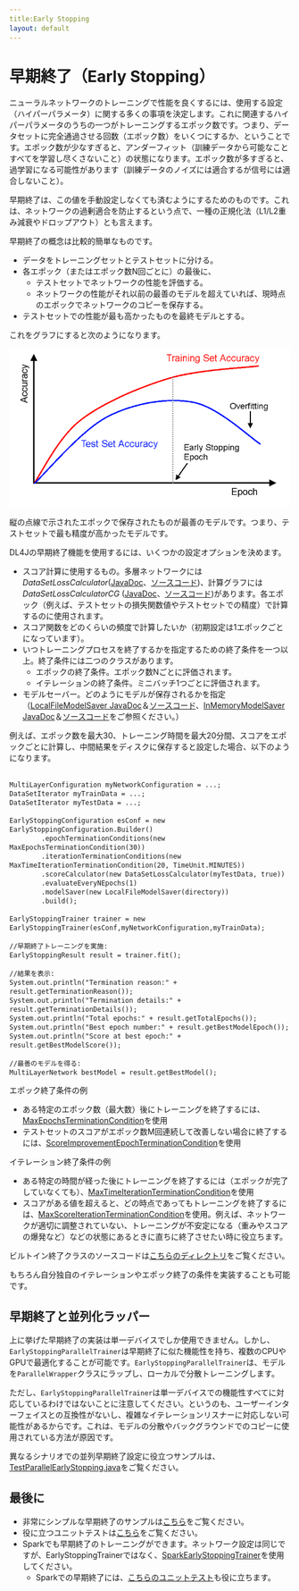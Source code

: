 ```yaml
---
title:Early Stopping
layout: default
---
```


# 早期終了（Early Stopping）

ニューラルネットワークのトレーニングで性能を良くするには、使用する設定（ハイパーパラメータ）に関する多くの事項を決定します。これに関連するハイパーパラメータのうちの一つがトレーニングするエポック数です。つまり、データセットに完全通過させる回数（エポック数）をいくつにするか、ということです。エポック数が少なすぎると、アンダーフィット（訓練データから可能なことすべてを学習し尽くさないこと）の状態になります。エポック数が多すぎると、過学習になる可能性があります（訓練データのノイズには適合するが信号には適合しないこと）。

早期終了は、この値を手動設定しなくても済むようにするためのものです。これは、ネットワークの過剰適合を防止するという点で、一種の正規化法（L1/L2重み減衰やドロップアウト）とも言えます。

早期終了の概念は比較的簡単なものです。

* データをトレーニングセットとテストセットに分ける。
* 各エポック（またはエポック数N回ごとに）の最後に、
  * テストセットでネットワークの性能を評価する。
  * ネットワークの性能がそれ以前の最善のモデルを超えていれば、現時点のエポックでネットワークのコピーを保存する。
* テストセットでの性能が最も高かったものを最終モデルとする。


これをグラフにすると次のようになります。

![Early Stopping](../img/earlystopping.png)

縦の点線で示されたエポックで保存されたものが最善のモデルです。つまり、テストセットで最も精度が高かったモデルです。


DL4Jの早期終了機能を使用するには、いくつかの設定オプションを決めます。

* スコア計算に使用するもの。多層ネットワークには*DataSetLossCalculator*([JavaDoc](https://deeplearning4j.org/doc/org/deeplearning4j/earlystopping/scorecalc/DataSetLossCalculator.html)、[ソースコード](https://github.com/deeplearning4j/deeplearning4j/blob/c152293ef8d1094c281f5375ded61ff5f8eb6587/deeplearning4j-core/src/main/java/org/deeplearning4j/earlystopping/scorecalc/DataSetLossCalculator.java))、計算グラフには*DataSetLossCalculatorCG* ([JavaDoc](https://deeplearning4j.org/doc/org/deeplearning4j/earlystopping/scorecalc/DataSetLossCalculatorCG.html)、[ソースコード](https://github.com/deeplearning4j/deeplearning4j/blob/c152293ef8d1094c281f5375ded61ff5f8eb6587/deeplearning4j-core/src/main/java/org/deeplearning4j/earlystopping/scorecalc/DataSetLossCalculatorCG.java))があります。各エポック（例えば、テストセットの損失関数値やテストセットでの精度）で計算するのに使用されます。
* スコア関数をどのくらいの頻度で計算したいか（初期設定は1エポックごとになっています）。
* いつトレーニングプロセスを終了するかを指定するための終了条件を一つ以上。終了条件には二つのクラスがあります。
  * エポックの終了条件。エポック数Nごとに評価されます。
  * イテレーションの終了条件。ミニバッチ1つごとに評価されます。
* モデルセーバー。どのようにモデルが保存されるかを指定（[LocalFileModelSaver JavaDoc](https://deeplearning4j.org/doc/org/deeplearning4j/earlystopping/saver/LocalFileModelSaver.html)＆[ソースコード](https://github.com/deeplearning4j/deeplearning4j/blob/c152293ef8d1094c281f5375ded61ff5f8eb6587/deeplearning4j-core/src/main/java/org/deeplearning4j/earlystopping/saver/LocalFileModelSaver.java)、[InMemoryModelSaver JavaDoc](https://deeplearning4j.org/doc/org/deeplearning4j/earlystopping/saver/InMemoryModelSaver.html)＆[ソースコード](https://github.com/deeplearning4j/deeplearning4j/blob/c152293ef8d1094c281f5375ded61ff5f8eb6587/deeplearning4j-core/src/main/java/org/deeplearning4j/earlystopping/saver/InMemoryModelSaver.java)をご参照ください。）

例えば、エポック数を最大30、トレーニング時間を最大20分間、スコアをエポックごとに計算し、中間結果をディスクに保存すると設定した場合、以下のようになります。

```

MultiLayerConfiguration myNetworkConfiguration = ...;
DataSetIterator myTrainData = ...;
DataSetIterator myTestData = ...;

EarlyStoppingConfiguration esConf = new EarlyStoppingConfiguration.Builder()
		.epochTerminationConditions(new MaxEpochsTerminationCondition(30))
		.iterationTerminationConditions(new MaxTimeIterationTerminationCondition(20, TimeUnit.MINUTES))
		.scoreCalculator(new DataSetLossCalculator(myTestData, true))
        .evaluateEveryNEpochs(1)
		.modelSaver(new LocalFileModelSaver(directory))
		.build();

EarlyStoppingTrainer trainer = new EarlyStoppingTrainer(esConf,myNetworkConfiguration,myTrainData);

//早期終了トレーニングを実施:
EarlyStoppingResult result = trainer.fit();

//結果を表示:
System.out.println("Termination reason:" + result.getTerminationReason());
System.out.println("Termination details:" + result.getTerminationDetails());
System.out.println("Total epochs:" + result.getTotalEpochs());
System.out.println("Best epoch number:" + result.getBestModelEpoch());
System.out.println("Score at best epoch:" + result.getBestModelScore());

//最善のモデルを得る:
MultiLayerNetwork bestModel = result.getBestModel();

```




エポック終了条件の例

* ある特定のエポック数（最大数）後にトレーニングを終了するには、[MaxEpochsTerminationCondition](https://deeplearning4j.org/doc/org/deeplearning4j/earlystopping/termination/MaxEpochsTerminationCondition.html)を使用
* テストセットのスコアがエポック数M回連続して改善しない場合に終了するには、[ScoreImprovementEpochTerminationCondition](https://deeplearning4j.org/doc/org/deeplearning4j/earlystopping/termination/ScoreImprovementEpochTerminationCondition.html)を使用

イテレーション終了条件の例

* ある特定の時間が経った後にトレーニングを終了するには（エポックが完了していなくても）、[MaxTimeIterationTerminationCondition](https://github.com/deeplearning4j/deeplearning4j/blob/master/deeplearning4j-core/src/main/java/org/deeplearning4j/earlystopping/termination/MaxTimeIterationTerminationCondition.java)を使用
* スコアがある値を超えると、どの時点であってもトレーニングを終了するには、[MaxScoreIterationTerminationCondition](https://github.com/deeplearning4j/deeplearning4j/blob/c152293ef8d1094c281f5375ded61ff5f8eb6587/deeplearning4j-core/src/main/java/org/deeplearning4j/earlystopping/termination/MaxScoreIterationTerminationCondition.java)を使用。例えば、ネットワークが適切に調整されていない、トレーニングが不安定になる（重みやスコアの爆発など）などの状態にあるときに直ちに終了させたい時に役立ちます。

ビルトイン終了クラスのソースコードは[こちらのディレクトリ](https://github.com/deeplearning4j/deeplearning4j/tree/c152293ef8d1094c281f5375ded61ff5f8eb6587/deeplearning4j-core/src/main/java/org/deeplearning4j/earlystopping/termination)をご覧ください。

もちろん自分独自のイテレーションやエポック終了の条件を実装することも可能です。

## 早期終了と並列化ラッパー

上に挙げた早期終了の実装は単一デバイスでしか使用できません。しかし、`EarlyStoppingParallelTrainer`は早期終了に似た機能性を持ち、複数のCPUやGPUで最適化することが可能です。`EarlyStoppingParallelTrainer`は、モデルを`ParallelWrapper`クラスにラップし、ローカルで分散トレーニングします。

ただし、`EarlyStoppingParallelTrainer`は単一デバイスでの機能性すべてに対応しているわけではないことに注意してください。というのも、ユーザーインターフェイスとの互換性がないし、複雑なイテレーションリスナーに対応しない可能性があるからです。これは、モデルの分散やバックグラウンドでのコピーに使用されている方法が原因です。

異なるシナリオでの並列早期終了設定に役立つサンプルは、[TestParallelEarlyStopping.java](https://github.com/deeplearning4j/deeplearning4j/blob/master/deeplearning4j-scaleout/deeplearning4j-scaleout-parallelwrapper/src/test/java/org/deeplearning4j/parallelism/TestParallelEarlyStopping.java)をご覧ください。


## 最後に

* 非常にシンプルな早期終了のサンプルは[こちら](https://github.com/deeplearning4j/dl4j-examples/blob/master/dl4j-examples/src/main/java/org/deeplearning4j/examples/misc/earlystopping/EarlyStoppingMNIST.java)をご覧ください。
* 役に立つユニットテストは[こちら](https://github.com/deeplearning4j/deeplearning4j/blob/master/deeplearning4j-core/src/test/java/org/deeplearning4j/earlystopping/TestEarlyStopping.java)をご覧ください。
* Sparkでも早期終了のトレーニングができます。ネットワーク設定は同じですが、EarlyStoppingTrainerではなく、[SparkEarlyStoppingTrainer](https://github.com/deeplearning4j/deeplearning4j/blob/master/deeplearning4j-scaleout/spark/dl4j-spark/src/main/java/org/deeplearning4j/spark/earlystopping/SparkEarlyStoppingTrainer.java)を使用してください。
  * Sparkでの早期終了には、[こちらのユニットテスト](https://github.com/deeplearning4j/deeplearning4j/blob/master/deeplearning4j-scaleout/spark/dl4j-spark/src/test/java/org/deeplearning4j/spark/TestEarlyStoppingSpark.java)も役に立ちます。
